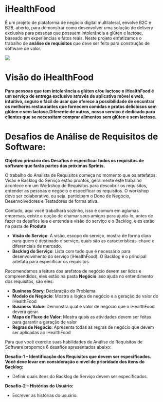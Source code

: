 # iHealthFood
É um projeto de plataforma de negócio digital multilateral, envolve B2C e B2B, aberto, para demonstrar como desenvolver uma solução de delivery exclusiva para pessoas que possuem intolerância a glúten e lactose, baseado em experiências e fatos reais. Neste projeto enfatizamos o trabalho de **análise de requisitos** que deve ser feito para construção de software de valor.

![](http://www.etecnologia.com.br/images/fars/banner-ihealthfood.png)

# Visão do iHealthFood
**Para pessoas que tem intolerância a glúten e/ou lactose o iHealthFood é um serviço de entrega exclusivo através de aplicativo móvel e web, intuitivo, seguro e fácil de usar que oferece a possibilidade de encontrar os melhores restaurantes que fornecem comidas e pratos deliciosos sem glúten e sem lactose.Diferente de outros, nosso serviço é dedicado para clientes que se necessitam comprar alimentos sem glúten e sem lactose.**

# Desafios de Análise de Requisitos de Software:
**Objetivo primário dos Desafios é especificar todos os requisitos de software que farão partes das próximas Sprints.** 

O trabalho do Analista de Requisitos começa no momento que os artefatos: Visão e Backlog do Serviço estão prontos, geralmente este trabalho acontece em um Workshop de Requisitos para descobrir os requisitos, entender as pessoas e negócio e especificar os requisitos. 
O workshop deve ser colaborativo, ou seja, participam o Dono de Negócio, Desenvolvedores e Testadores de forma ativa.

Contudo, aqui você trabalhará sozinho, isso é comum em aglumas empresas, existe a opção de chamar seus amigos para ajuda-lo, antes
de fazer os desafios leia e entenda a visão do serviço e o Backlog, eles estão na pasta de __Produto__
- **Visão do Serviço**: A visão, escopo do serviço, mostra de forma clara para quem é destinado o serviço, quais são as caracteristicas-chave e diferenciais de mercado. 
- **Backlog do Serviço**: Lista com tudo que é necessário para desenvolvimento do serviço (iHealthFood). O Backlog é o principal artefato para especificar os requisitos.

Recomendamos a leitura dos arefatos de negócio devem ser lidos e compreendidos, eles estão na pasta __Negócio__ isso ajuda no entendimento dos requisitos, são eles:
- **Business Story**: Declaração do Problema 
- **Modelo de Negócio**: Mostra a lógica de negócio e a geração de valor do iHealthFood
- **Business Value**: Demonstra qual é valor de negócio que o iHealthFood deverá gerar.
- **Mapa de Fluxo de Valor**: Mostra quais as atividades devem ser feitas para garantir a geração de valor
- **Regras de Negócio**: Apresenta todas as regras de negócio que devem ser aplicadas ao iHealthFood

Para que você exercite suas habilidades de Análise de Requisitos de Software propomos 6 desafios 
apresentados abaixo:

**Desafio-1 – Identificação dos Requisitos que devem ser especificados. Você deve levar em consideração o nível de prioridade dos itens do Backlog:**
- Definir quais itens do Backlog de Serviço devem ser especificados.  

**Desafio-2 – Histórias do Usuário:** 
- Escrever as histórias do usuário. 
<template>
Como <persona> posso <ação> 
para fazer meu <valor>.

Exemplo:
“Como cliente posso fazer “login” com e-mail e senha 
para fazer meu pedido.”

**Desafio-3 - Especificação de Requisitos (baseada em US e BDD):**
- Fazer a especificação dos requisitos 
<template> Estrutura de escrita dos cenários:

Funcionalidade: <nome da funcionalidade ou item do Backlog><BR>
Ator: Cliente<BR>
Cenário: <descrição do cenário><BR>
Given (Dado): <Estado inicial ou ponto de partida><BR>
When (Quando) <Ação a ser realizada><BR>
Then (Então) <Pós-condição, o que deve acontecer após a execução da ação><BR>

<exemplo>
Funcionalidade: Fazer Login

Cenário: Fazer login com sucesso
Dado: Que entro na aplicação
Quando: Quando informo meu e-mail 
E: minha senha de acesso
Então: Recebo a autorização de acesso a App

E-mail |	Senha |	Resultado Esperado
-------|--------|-------
Jose.ferreira@email.com |****** | Autorizado (Login com sucesso)


Cenário: Fazer login com insucesso
Dado: Que entro na aplicação
Quando: Quando informo meu e-mail
E: minha senha de acesso
Então: Recebo a mensagem de erro <e-mail ou senha inválido>

E-mail |	Senha |	Resultado Esperado
-------|--------|-------
Jose.ferreira@email.com |****** | Mensagem de erro

**Importante:**
Uma boa prática é sinalizar os itens do Backlog que estão prontos para serem desenvolvidos. Por isso, após a especificação dos requisitos, os itens do Backlog correspondentes devem estar com status de DoR (Definition of Ready – Definição de Pronto).

**Desafio-4 - Casos de Uso:** 

Casos de Uso é uma técnica utilizada pelo mercado (algumas vagas de emprego pedem esse conhecimento) para especificar o comportamento externo do software, ele mostra como ocorre a interação “ator” e software.
Escrever os Casos de Uso. Comece identificando o ator, em seguida faça o diagrama e para concluir descreva o caso de uso, veja o exemplo:

<exemplo>
Diagrama de Caso de Uso

![](http://www.etecnologia.com.br/images/fars/ucfazerlogin.png)
---
Nome: UC#1 - Fazer Login<BR>
Ponto de ativação: Este caso de uso começa quando o cliente acessa a App e seleciona a opção fazer login.<BR>
Ator: Cliente<BR>
Objetivo: Autorizar o acesso do cliente<BR>
Pré-condição: Cliente cadastrado<BR>
Fluxo Normal:<BR>
1 - O cliente informa seu e-mail<BR>
2 - O cliente informa sua senha <BR>
3 - O cliente clica no botão enviar<BR>
4 - A App autêntica o cliente e a senha<BR>
5 - A App autoriza o acesso do cliente<BR>
<BR>
Fluxo Exceção:<BR>
1 - O cliente informa seu e-mail<BR>
2 - O cliente informa sua senha <BR>
3 - O cliente clica no botão enviar<BR>
4 - A App não autêntica o cliente e a senha<BR>
5 - A App a exibe a mensagem erro: Senha ou e-mail inválido<BR>
6 - A App não autoriza o acesso do cliente<BR>
<BR>
Pós-condição: Cliente autorizado<BR>

Cenário/Fluxo	| Pós-condição	| Autorização de acesso
-----|-----|----
Fluxo normal |	Verdadeira |	Sim
Fluxo de Exceção | Falsa	| Não 
---
<BR>

**Desafio-5 - Requisitos Emergentes:** 

Descobrir os Requisitos Não Funcionais emergentes (são aqueles requisitos que emergiram durante o fazimento da Especificação de Requisitos, eles também deve fazer parte da Especificação), importante ressaltar que na maioria das vezes eles não estão presentes no Backlog. Veja o exemplo:
<BR>
<exemplo>
O item Fazer login quando implementado deverá ser feito em ambiente seguro e a senha deverá estar criptografada, para que isso aconteça teremos que especificar um requisito não funcional emergente. Neste caso, teremos um Requisito Não Funcional derivado de um Requisito Funcional. Podemos chamá-lo de Segurança de Acesso.

![](http://www.etecnologia.com.br/images/fars/rnrnfinclude.png)
